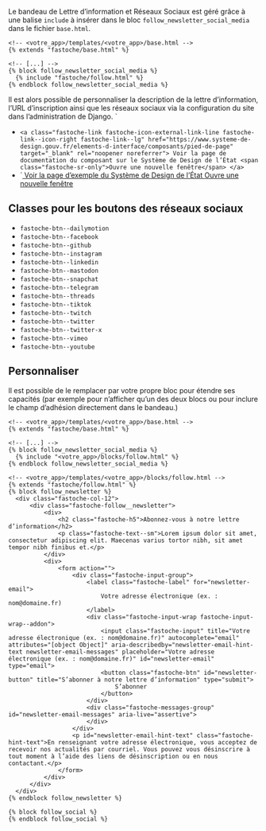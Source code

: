 Le bandeau de Lettre d’information et Réseaux Sociaux est géré grâce à une balise `include` à insérer dans le bloc `follow_newsletter_social_media` dans le fichier `base.html`.

```{.django}
<!-- <votre_app>/templates/<votre_app>/base.html -->
{% extends "fastoche/base.html" %}

<!-- [...] -->
{% block follow_newsletter_social_media %}
  {% include "fastoche/follow.html" %}
{% endblock follow_newsletter_social_media %}

```

Il est alors possible de personnaliser la description de la lettre d’information, l’URL d’inscription ainsi que les réseaux sociaux via la configuration du site dans l’administration de Django.
`
- `<a class="fastoche-link fastoche-icon-external-link-line fastoche-link--icon-right fastoche-link--lg" href="https://www.systeme-de-design.gouv.fr/elements-d-interface/composants/pied-de-page" target="_blank" rel="noopener noreferrer">
        Voir la page de documentation du composant sur le Système de Design de l’État
        <span class="fastoche-sr-only">Ouvre une nouvelle fenêtre</span>
  </a>`
- `<a class="fastoche-link fastoche-icon-external-link-line fastoche-link--icon-right fastoche-link--lg" href="https://main--ds-gouv.netlify.app/example/component/footer/" target="_blank" rel="noopener noreferrer">
        Voir la page d’exemple du Système de Design de l’État
        <span class="fastoche-sr-only">Ouvre une nouvelle fenêtre</span>
  </a>

## Classes pour les boutons des réseaux sociaux

- `fastoche-btn--dailymotion`
- `fastoche-btn--facebook`
- `fastoche-btn--github`
- `fastoche-btn--instagram`
- `fastoche-btn--linkedin`
- `fastoche-btn--mastodon`
- `fastoche-btn--snapchat`
- `fastoche-btn--telegram`
- `fastoche-btn--threads`
- `fastoche-btn--tiktok`
- `fastoche-btn--twitch`
- `fastoche-btn--twitter`
- `fastoche-btn--twitter-x`
- `fastoche-btn--vimeo`
- `fastoche-btn--youtube`

## Personnaliser
Il est possible de le remplacer par votre propre bloc pour étendre ses capacités (par exemple pour n’afficher qu’un des deux blocs ou pour inclure le champ d’adhésion directement dans le bandeau.)

```{.django}
<!-- <votre_app>/templates/<votre_app>/base.html -->
{% extends "fastoche/base.html" %}

<!-- [...] -->
{% block follow_newsletter_social_media %}
  {% include "<votre_app>/blocks/follow.html" %}
{% endblock follow_newsletter_social_media %}

```

```{.django}
<!-- <votre_app>/templates/<votre_app>/blocks/follow.html -->
{% extends "fastoche/follow.html" %}
{% block follow_newsletter %}
  <div class="fastoche-col-12">
      <div class="fastoche-follow__newsletter">
          <div>
              <h2 class="fastoche-h5">Abonnez-vous à notre lettre d’information</h2>
              <p class="fastoche-text--sm">Lorem ipsum dolor sit amet, consectetur adipiscing elit. Maecenas varius tortor nibh, sit amet tempor nibh finibus et.</p>
          </div>
          <div>
              <form action="">
                  <div class="fastoche-input-group">
                      <label class="fastoche-label" for="newsletter-email">
                          Votre adresse électronique (ex. : nom@domaine.fr)
                      </label>
                      <div class="fastoche-input-wrap fastoche-input-wrap--addon">
                          <input class="fastoche-input" title="Votre adresse électronique (ex. : nom@domaine.fr)" autocomplete="email" attributes="[object Object]" aria-describedby="newsletter-email-hint-text newsletter-email-messages" placeholder="Votre adresse électronique (ex. : nom@domaine.fr)" id="newsletter-email" type="email">
                          <button class="fastoche-btn" id="newsletter-button" title="S’abonner à notre lettre d’information" type="submit">
                              S’abonner
                          </button>
                      </div>
                      <div class="fastoche-messages-group" id="newsletter-email-messages" aria-live="assertive">
                      </div>
                  </div>
                  <p id="newsletter-email-hint-text" class="fastoche-hint-text">En renseignant votre adresse électronique, vous acceptez de recevoir nos actualités par courriel. Vous pouvez vous désinscrire à tout moment à l’aide des liens de désinscription ou en nous contactant.</p>
              </form>
          </div>
      </div>
  </div>
{% endblock follow_newsletter %}

{% block follow_social %}
{% endblock follow_social %}
```
